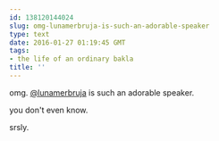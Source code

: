 ```yaml
---
id: 138120144024
slug: omg-lunamerbruja-is-such-an-adorable-speaker
type: text
date: 2016-01-27 01:19:45 GMT
tags:
- the life of an ordinary bakla
title: ''
---
```

omg. <a class="tumblelog" href="http://tmblr.co/mzJ4hv6DdKGWDCR1O_Syc1g">@lunamerbruja</a> is such an adorable speaker. 

you don't even know. 

srsly. 